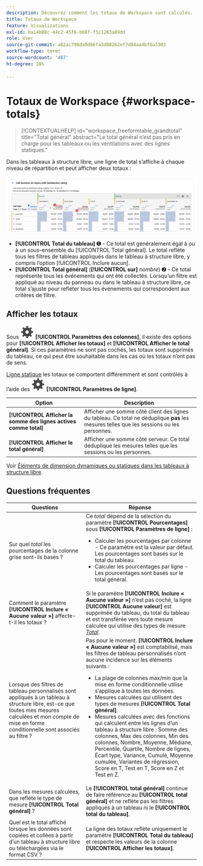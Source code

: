 ```yaml
---
description: Découvrez comment les totaux de Workspace sont calculés.
title: Totaux de Workspace
feature: Visualizations
exl-id: ba14b88c-44c2-45f6-b68f-f5c1263a89dd
role: User
source-git-commit: a62ac798da9d66fa3d88262ef7d04aa4bf6a3303
workflow-type: tm+mt
source-wordcount: '487'
ht-degree: 18%

---
```


# Totaux de Workspace {#workspace-totals}

<!-- markdownlint-disable MD034 -->

>[!CONTEXTUALHELP]
>id="workspace_freeformtable_grandtotal"
>title="Total général"
>abstract="Le total général n’est pas pris en charge pour les tableaux ou les ventilations avec des lignes statiques."

<!-- markdownlint-enable MD034 -->


Dans les tableaux à structure libre, une ligne de total s’affiche à chaque niveau de répartition et peut afficher deux totaux :

![Tableau à structure libre mettant en surbrillance le total général et le total du tableau.](assets/total-row.png)

* **[!UICONTROL Total du tableau]** ➊ - Ce total est généralement égal à ou à un sous-ensemble du [!UICONTROL Total général]. Le total reflète tous les filtres de tableau appliqués dans le tableau à structure libre, y compris l’option [!UICONTROL Inclure aucun].
* **[!UICONTROL Total général]** (**[!UICONTROL sur]** *nombre*) ➋ - Ce total représente tous les événements qui ont été collectés. Lorsqu’un filtre est appliqué au niveau du panneau ou dans le tableau à structure libre, ce total s’ajuste pour refléter tous les événements qui correspondent aux critères de filtre.




## Afficher les totaux

Sous ![Paramètre](/help/assets/icons/Setting.svg) **[!UICONTROL Paramètres des colonnes]**, il existe des options pour **[!UICONTROL Afficher les totaux]** et **[!UICONTROL Afficher le total général]**. Si ces paramètres ne sont pas cochés, les totaux sont supprimés du tableau, ce qui peut être souhaitable dans les cas où les totaux n’ont pas de sens.


[Ligne statique](/help/analysis-workspace/visualizations/freeform-table/column-row-settings/manual-vs-dynamic-rows.md) les totaux se comportent différemment et sont contrôlés à l’aide des ![Paramètres](/help/assets/icons/Setting.svg) **[!UICONTROL Paramètres de ligne]**.

| Option | Description |
|---|---|
| **[!UICONTROL Afficher la somme des lignes actives comme total]** | Afficher une somme côté client des lignes du tableau. Ce total ne déduplique **pas** les mesures telles que les sessions ou les personnes. |
| **[!UICONTROL Afficher le total général]** | Afficher une somme côté serveur. Ce total déduplique les mesures telles que les sessions ou les personnes. |

Voir [Éléments de dimension dynamiques ou statiques dans les tableaux à structure libre](column-row-settings/manual-vs-dynamic-rows.md).


## Questions fréquentes

| Questions | Réponse |
|---|---|
| Sur quel *total* les pourcentages de la colonne grise sont-ils basés ? | Ce *total* dépend de la sélection du paramètre **[!UICONTROL Pourcentages]** sous **[!UICONTROL Paramètres de ligne]** :<ul><li>Calculer les pourcentages par colonne - Ce paramètre est la valeur par défaut. Les pourcentages sont basés sur le total du tableau.</li><li>Calculer les pourcentages par ligne - Les pourcentages sont basés sur le total général.</li></ul> |
| Comment le paramètre **[!UICONTROL Inclure « Aucune valeur »]** affecte-t-il les totaux ? | Si le paramètre **[!UICONTROL Inclure « Aucune valeur »]** n’est pas coché, la ligne **[!UICONTROL Aucune valeur]** est supprimée du tableau, du total du tableau et est transférée vers toute mesure calculée qui utilise des types de mesure [*Total*](/help/components/calc-metrics/cm-workflow/m-metric-type-alloc.md). |
| Lorsque des filtres de tableau personnalisés sont appliqués à un tableau à structure libre, est-ce que toutes mes mesures calculées et mon compte de mise en forme conditionnelle sont associés au filtre ? | Pas pour le moment. **[!UICONTROL Inclure « Aucune valeur »]** est comptabilisé, mais les filtres de tableau personnalisés n’ont aucune incidence sur les éléments suivants :<ul><li>La plage de colonnes max/min que la mise en forme conditionnelle utilise s’applique à toutes les données.</li><li>Mesures calculées qui utilisent des types de mesures **[!UICONTROL Total général]**.</li><li>Mesures calculées avec des fonctions qui calculent entre les lignes d’un tableau à structure libre : Somme des colonnes, Max des colonnes, Min des colonnes, Nombre, Moyenne, Médiane, Percentile, Quartile, Nombre de lignes, Écart type, Variance, Cumulé, Moyenne cumulée, Variantes de régression, Score en T, Test en T, Score en Z et Test en Z.</li></ul> |
| Dans les mesures calculées, que reflète le type de mesure **[!UICONTROL Total général]** ? | Le **[!UICONTROL total général]** continue de faire référence au **[!UICONTROL total général]** et ne reflète pas les filtres appliqués à un tableau ni le **[!UICONTROL total du tableau]**. |
| Quel est le total affiché lorsque les données sont copiées et collées à partir d’un tableau à structure libre ou téléchargées via le format CSV ? | La ligne des totaux reflète uniquement le paramètre **[!UICONTROL Total du tableau]** et respecte les valeurs de la colonne **[!UICONTROL Afficher les totaux]**. |

